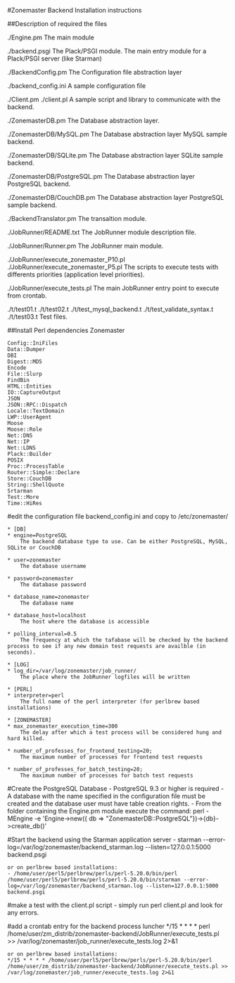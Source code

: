 #Zonemaster Backend Installation instructions

##Description of required the files

./Engine.pm
	The main module

./backend.psgi
	The Plack/PSGI module. The main entry module for a Plack/PSGI server (like Starman)

./BackendConfig.pm
	The Configuration file abstraction layer

./backend_config.ini
	A sample configuration file

./Client.pm
./client.pl
	A sample script and library to communicate with the backend.

./ZonemasterDB.pm
	The Database abstraction layer.

./ZonemasterDB/MySQL.pm
	The Database abstraction layer MySQL sample backend.

./ZonemasterDB/SQLite.pm
	The Database abstraction layer SQLite sample backend.

./ZonemasterDB/PostgreSQL.pm
	The Database abstraction layer PostgreSQL backend.

./ZonemasterDB/CouchDB.pm
	The Database abstraction layer PostgreSQL sample backend.

./BackendTranslator.pm
	The transaltion module.

./JobRunner/README.txt
	The JobRunner module description file.

./JobRunner/Runner.pm
	The JobRunner main module.

./JobRunner/execute_zonemaster_P10.pl
./JobRunner/execute_zonemaster_P5.pl
	The scripts to execute tests with differents priorities (application level priorities).

./JobRunner/execute_tests.pl
	The main JobRunner entry point to execute from crontab.

./t/test01.t
./t/test02.t
./t/test_mysql_backend.t
./t/test_validate_syntax.t
./t/test03.t
	Test files.

##Install Perl dependencies
	Zonemaster

	Config::IniFiles
	Data::Dumper
	DBI
	Digest::MD5
	Encode
	File::Slurp
	FindBin
	HTML::Entities
	IO::CaptureOutput
	JSON
	JSON::RPC::Dispatch
	Locale::TextDomain
	LWP::UserAgent
	Moose
	Moose::Role
	Net::DNS
	Net::IP
	Net::LDNS
	Plack::Builder
	POSIX
	Proc::ProcessTable
	Router::Simple::Declare
	Store::CouchDB
	String::ShellQuote
	Srtarman
	Test::More
	Time::HiRes

#edit the configuration file backend_config.ini and copy to /etc/zonemaster/

	* [DB]
	* engine=PostgreSQL
		The backend database type to use. Can be either PostgreSQL, MySQL, SQLite or CouchDB

	* user=zonemaster
		The database username
		
	* password=zonemaster
		The database password
		
	* database_name=zonemaster
		The database name
		
	* database_host=localhost
		The host where the database is accessible
		
	* polling_interval=0.5
		The frequency at which the tafabase will be checked by the backend process to see if any new domain test requests are availble (in seconds).

	* [LOG]
	* log_dir=/var/log/zonemaster/job_runner/
		The place where the JobRunner logfiles will be written

	* [PERL]
	* interpreter=perl
		The full name of the perl interpreter (for perlbrew based installations)

	* [ZONEMASTER]
	* max_zonemaster_execution_time=300
		The delay after which a test process will be considered hung and hard killed.
		
	* number_of_professes_for_frontend_testing=20;
		The maximum number of processes for frontend test requests
		
	* number_of_professes_for_batch_testing=20;
		The maximum number of processes for batch test requests

#Create the PostgreSQL Database
	- PostgreSQL 9.3 or higher is required
	- A database with the name specified in the configuration file must be created and the database user must have table creation rights.
	- From the folder containing the Engine.pm module execute the command: perl -MEngine -e 'Engine->new({ db => "ZonemasterDB::PostgreSQL"})->{db}->create_db()'
	
#Start the backend using the Starman application server
	- starman --error-log=/var/log/zonemaster/backend_starman.log --listen=127.0.0.1:5000 backend.psgi
	
	or on perlbrew based installations:
	- /home/user/perl5/perlbrew/perls/perl-5.20.0/bin/perl /home/user/perl5/perlbrew/perls/perl-5.20.0/bin/starman --error-log=/var/log/zonemaster/backend_starman.log --listen=127.0.0.1:5000 backend.psgi
	
#make a test with the client.pl script
	- simply run perl client.pl and look for any errors.
	
#add a crontab entry for the backend process luncher
	*/15 * * * * perl /home/user/zm_distrib/zonemaster-backend/JobRunner/execute_tests.pl >> /var/log/zonemaster/job_runner/execute_tests.log 2>&1

	or on perlbrew based installations:
	*/15 * * * * /home/user/perl5/perlbrew/perls/perl-5.20.0/bin/perl /home/user/zm_distrib/zonemaster-backend/JobRunner/execute_tests.pl >> /var/log/zonemaster/job_runner/execute_tests.log 2>&1
	